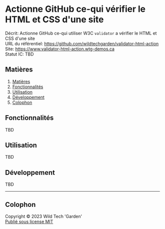 # Actionne GitHub ce-qui vérifier le HTML et CSS d'une site

Décrit: Actionne GitHub ce-qui utiliser W3C `validator` a vérifier le HTML et CSS
d'une site  
URL du référentiel: <https://github.com/wildtechgarden/validator-html-action>\
Site: <https://www.validator-html-action.wtg-demos.ca>  
Statut IC: TBD

## Matières

1. [Matières](#matières)
2. [Fonctionnalités](#fonctionnalités)
3. [Utilisation](#utilisation)
4. [Développement](#développement)
5. [Colophon](#colophon)

## Fonctionnalités

TBD

## Utilisation

TBD

## Développement

TBD

-------

## Colophon

Copyright © 2023 Wild Tech 'Garden'  
[Publié sous license MIT](LICENSE)
